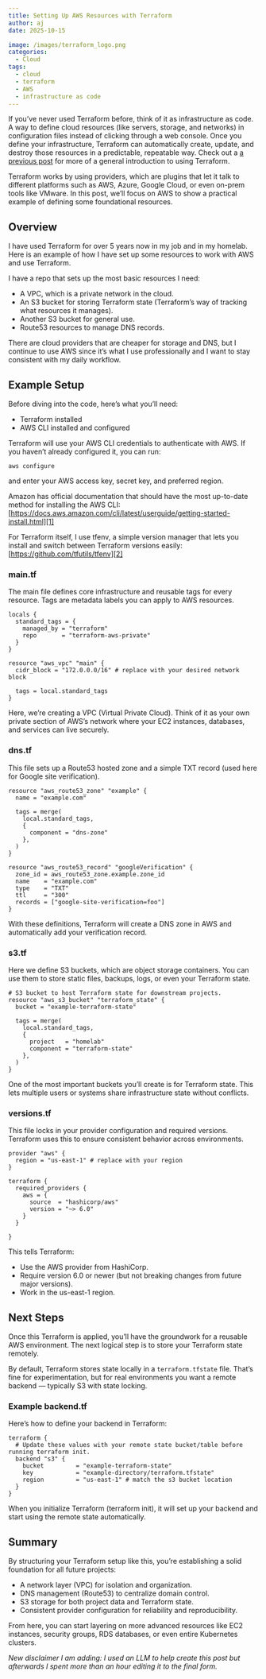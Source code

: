 ```yaml
---
title: Setting Up AWS Resources with Terraform
author: aj
date: 2025-10-15

image: /images/terraform_logo.png
categories:
  - Cloud
tags:
  - cloud
  - terraform
  - AWS
  - infrastructure as code
---
```


If you’ve never used Terraform before, think of it as infrastructure as code. A way to define cloud resources (like servers, storage, and networks) in configuration files instead of clicking through a web console. Once you define your infrastructure, Terraform can automatically create, update, and destroy those resources in a predictable, repeatable way. Check out a [a previous post][1] for more of a general introduction to using Terraform.

Terraform works by using providers, which are plugins that let it talk to different platforms such as AWS, Azure, Google Cloud, or even on-prem tools like VMware. In this post, we’ll focus on AWS to show a practical example of defining some foundational resources.

## Overview

I have used Terraform for over 5 years now in my job and in my homelab. Here is an example of how I have set up some resources to work with AWS and use Terraform.

I have a repo that sets up the most basic resources I need:
-	A VPC, which is a private network in the cloud.
-	An S3 bucket for storing Terraform state (Terraform’s way of tracking what resources it manages).
-	Another S3 bucket for general use.
-	Route53 resources to manage DNS records.

There are cloud providers that are cheaper for storage and DNS, but I continue to use AWS since it’s what I use professionally and I want to stay consistent with my daily workflow.


## Example Setup

Before diving into the code, here’s what you’ll need:
-	Terraform installed
-	AWS CLI installed and configured

Terraform will use your AWS CLI credentials to authenticate with AWS. If you haven’t already configured it, you can run:

`aws configure`

and enter your AWS access key, secret key, and preferred region.

Amazon has official documentation that should have the most up-to-date method for installing the AWS CLI:
[https://docs.aws.amazon.com/cli/latest/userguide/getting-started-install.html][1]

For Terraform itself, I use tfenv, a simple version manager that lets you install and switch between Terraform versions easily:
[https://github.com/tfutils/tfenv][2]


### main.tf

The main file defines core infrastructure and reusable tags for every resource. Tags are metadata labels you can apply to AWS resources.

```hcl
locals {
  standard_tags = {
    managed_by = "terraform"
    repo       = "terraform-aws-private"
  }
}

resource "aws_vpc" "main" {
  cidr_block = "172.0.0.0/16" # replace with your desired network block

  tags = local.standard_tags
}
```

Here, we’re creating a VPC (Virtual Private Cloud). Think of it as your own private section of AWS’s network where your EC2 instances, databases, and services can live securely.


### dns.tf

This file sets up a Route53 hosted zone and a simple TXT record (used here for Google site verification).

```hcl
resource "aws_route53_zone" "example" {
  name = "example.com"

  tags = merge(
    local.standard_tags,
    {
      component = "dns-zone"
    },
  )
}

resource "aws_route53_record" "googleVerification" {
  zone_id = aws_route53_zone.example.zone_id
  name    = "example.com"
  type    = "TXT"
  ttl     = "300"
  records = ["google-site-verification=foo"]
}
```

With these definitions, Terraform will create a DNS zone in AWS and automatically add your verification record.

### s3.tf

Here we define S3 buckets, which are object storage containers. You can use them to store static files, backups, logs, or even your Terraform state.

```hcl
# S3 bucket to host Terraform state for downstream projects.
resource "aws_s3_bucket" "terraform_state" {
  bucket = "example-terraform-state"

  tags = merge(
    local.standard_tags,
    {
      project   = "homelab"
      component = "terraform-state"
    },
  )
}
```

One of the most important buckets you’ll create is for Terraform state. This lets multiple users or systems share infrastructure state without conflicts.

### versions.tf

This file locks in your provider configuration and required versions. Terraform uses this to ensure consistent behavior across environments.

```hcl
provider "aws" {
  region = "us-east-1" # replace with your region
}

terraform {
  required_providers {
    aws = {
      source  = "hashicorp/aws"
      version = "~> 6.0"
    }
  }

}
```

This tells Terraform:
-	Use the AWS provider from HashiCorp.
-	Require version 6.0 or newer (but not breaking changes from future major versions).
-	Work in the us-east-1 region.


## Next Steps

Once this Terraform is applied, you’ll have the groundwork for a reusable AWS environment. The next logical step is to store your Terraform state remotely.

By default, Terraform stores state locally in a `terraform.tfstate` file. That’s fine for experimentation, but for real environments you want a remote backend — typically S3 with state locking.


### Example backend.tf

Here’s how to define your backend in Terraform:

```hcl
terraform {
  # Update these values with your remote state bucket/table before running terraform init.
  backend "s3" {
    bucket         = "example-terraform-state"
    key            = "example-directory/terraform.tfstate"
    region         = "us-east-1" # match the s3 bucket location
  }
}
```

When you initialize Terraform (terraform init), it will set up your backend and start using the remote state automatically.

## Summary

By structuring your Terraform setup like this, you’re establishing a solid foundation for all future projects:
-	A network layer (VPC) for isolation and organization.
-	DNS management (Route53) to centralize domain control.
-	S3 storage for both project data and Terraform state.
-	Consistent provider configuration for reliability and reproducibility.

From here, you can start layering on more advanced resources like EC2 instances, security groups, RDS databases, or even entire Kubernetes clusters.

_New disclaimer I am adding: I used an LLM to help create this post but afterwards I spent more than an hour editing it to the final form._

 [1]: /posts/terraform/
 [2]: https://docs.aws.amazon.com/cli/latest/userguide/getting-started-install.html
 [3]: https://github.com/tfutils/tfenv
